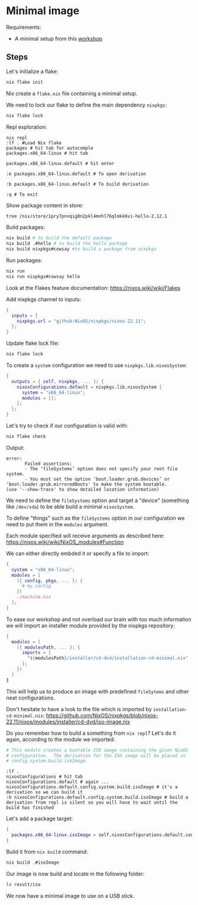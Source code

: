# Minimal image

Requirements:

- A minimal setup from this [workshop](../00-nix-installation/ReadMe.md)


## Steps

Let's initialize a flake:

```bash
nix flake init
```

Nix create a `flake.nix` file containing a minimal setup.

We need to lock our flake to define the main dependency `nixpkgs`:

```bash
nix flake lock
```

Repl exploration:

```repl
nix repl
:lf . #Load Nix flake
packages # hit tab for autocomple
packages.x86_64-linux # hit tab

packages.x86_64-linux.default # hit enter

:e packages.x86_64-linux.default # To open derivation

:b packages.x86_64-linux.default # To build derivation

:q # To exit
```

Show package content in store:

```bash
tree /nix/store/1pry7pnxqig0n2pkl4mnhl76qlmkk6vi-hello-2.12.1
```

Build packages:

```bash
nix build # to build the default package
nix build .#hello # to build the hello package
nix build nixpkgs#cowsay #to build a package from nixpkgs
```

Run packages:

```bash
nix run
nix run nixpkgs#cowsay hello
```

Look at the Flakes feature documentation: https://nixos.wiki/wiki/Flakes

Add nixpkgs channel to inputs:

```nix
{
  inputs = {
    nixpkgs.url = "github:NixOS/nixpkgs/nixos-22.11";
  };
}
```

Update flake lock file:

```bash
nix flake lock
```

To create a `system` configuration we need to use `nixpkgs.lib.nixosSystem`:

```nix
{
  outputs = { self, nixpkgs, ... }: {
    nixosConfigurations.default = nixpkgs.lib.nixosSystem {
      system = "x86_64-linux";
      modules = [];
    };
  };
}
```


Let's try to check if our configuration is valid with:

```bash
nix flake check
```

Output:

```
error:
       Failed assertions:
       - The ‘fileSystems’ option does not specify your root file system.
       - You must set the option ‘boot.loader.grub.devices’ or 'boot.loader.grub.mirroredBoots' to make the system bootable.
(use '--show-trace' to show detailed location information)
```

We need to define the `fileSystems` option and target a "device" (something like `/dev/sda`) to be able build a minimal `nixosSystem`.

To define "things" such as the `fileSystems` option in our configuration we need to put them in the `modules` argument.

Each module specified will receive arguments as described here: https://nixos.wiki/wiki/NixOS_modules#Function

We can either directly embded it or specify a file to import:

```nix
{
  system = "x86_64-linux";
  modules = [
    ({ config, pkgs, ... }: {
      # my config
    })
    ./machine.nix
  ];
}
```

To ease our workshop and not overload our brain with too much information we will import an installer module provided by the nixpkgs repository:

```nix
{
  modules = [
    ({ modulesPath, ... }: {
      imports = [
        "${modulesPath}/installer/cd-dvd/installation-cd-minimal.nix"
      ];
    })
  ]
}
```

This will help us to produce an image with predefined `fileSytems` and other neat configurations.

Don't hesitate to have a look to the file which is imported by `installation-cd-minimal.nix`: https://github.com/NixOS/nixpkgs/blob/nixos-22.11/nixos/modules/installer/cd-dvd/iso-image.nix

Do you remember how to build a something from `nix repl`? Let's do it again, according to the module we imported:

```nix
# This module creates a bootable ISO image containing the given NixOS
# configuration.  The derivation for the ISO image will be placed in
# config.system.build.isoImage.
```

```repl
:lf .
nixosConfigurations # hit tab
nixosConfigurations.default # again ...
nixosConfigurations.default.config.system.build.isoImage # it's a derivation so we can build it
:b nixosConfigurations.default.config.system.build.isoImage # build a derivation from repl is silent so you will have to wait until the build has finished
```

Let's add a package target:

```nix
{
  packages.x86_64-linux.isoImage = self.nixosConfigurations.default.config.system.build.isoImage;
}
```

Build it from `nix build` command:

```bash
nix build .#isoImage
```

Our image is now build and locate in the following folder:

```bash
ls result/iso
```

We now have a minimal image to use on a USB stick.